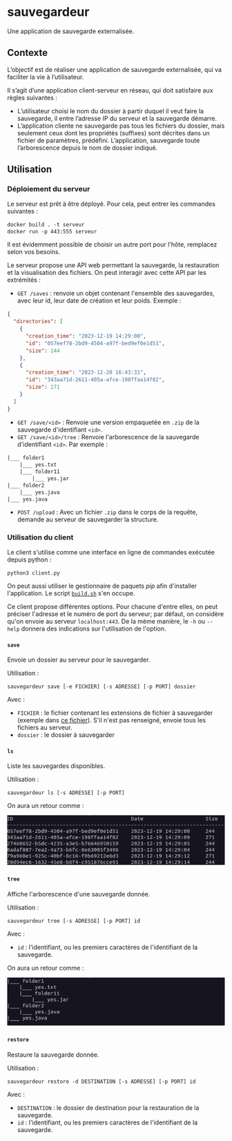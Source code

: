 # sauvegardeur

Une application de sauvegarde externalisée.

## Contexte

L’objectif est de réaliser une application de sauvegarde externalisée, qui va faciliter la vie à l’utilisateur.

Il s’agit d’une application client-serveur en réseau, qui doit satisfaire aux règles suivantes :

- L’utilisateur choisi le nom du dossier à partir duquel il veut faire la sauvegarde, il entre l’adresse IP du serveur et la sauvegarde démarre.
- L’application cliente ne sauvegarde pas tous les fichiers du dossier, mais seulement ceux dont les propriétés (suffixes) sont décrites dans un fichier de paramètres, prédéfini. L’application, sauvegarde toute l’arborescence depuis le nom de dossier indiqué.

## Utilisation

### Déploiement du serveur

Le serveur est prêt à être déployé. Pour cela, peut entrer les commandes suivantes : 

```shell
docker build . -t serveur
docker run -p 443:555 serveur
```

Il est évidemment possible de choisir un autre port pour l'hôte, remplacez selon vos besoins.

Le serveur propose une API web permettant la sauvegarde, la restauration et la visualisation des fichiers. On peut interagir avec cette API par les extrémités : 

- `GET /saves` : renvoie un objet contenant l'ensemble des sauvegardes, avec leur id, leur date de création et leur poids. Exemple : 

```json
{
  "directories": [
    {
      "creation_time": "2023-12-19 14:29:00",
      "id": "057eef78-2bd9-4504-a97f-bed9ef0e1d51",
      "size": 244
    },
    {
      "creation_time": "2023-12-20 16:43:31",
      "id": "343aa71d-2611-405a-afce-198ffaa14f82",
      "size": 271
    }
  ]
}
```

- `GET /save/<id>` : Renvoie une version empaquetée en `.zip` de la sauvegarde d'identifiant `<id>`.
- `GET /save/<id>/tree` : Renvoie l'arborescence de la sauvegarde d'identifiant `<id>`. Par exemple : 

```
|___ folder1
    |___ yes.txt
    |___ folder11
        |___ yes.jar
|___ folder2
    |___ yes.java
|___ yes.java
```

- `POST /upload` : Avec un fichier `.zip` dans le corps de la requête, demande au serveur de sauvegarder la structure.

### Utilisation du client

Le client s'utilise comme une interface en ligne de commandes exécutée depuis python : 

```shell
python3 client.py
```

On peut aussi utiliser le gestionnaire de paquets *pip* afin d'installer l'application. Le script [`build.sh`](./client/build.sh) s'en occupe.

Ce client propose différentes options. Pour chacune d'entre elles, on peut préciser l'adresse et le numéro de port du serveur; par défaut, on considère qu'on envoie au serveur `localhost:443`. De la mème manière, le `-h` ou `--help` donnera des indications sur l'utilisation de l'option. 

#### `save`

Envoie un dossier au serveur pour le sauvegarder.

Utilisation : 

```shell
sauvegardeur save [-e FICHIER] [-s ADRESSE] [-p PORT] dossier
```

Avec : 

- `FICHIER` : le fichier contenant les extensions de fichier à sauvegarder (exemple dans [ce fichier](./client/extensions)). S'il n'est pas renseigné, envoie tous les fichiers au serveur.
- `dossier` : le dossier à sauvegarder

#### `ls`

Liste les sauvegardes disponibles.

Utilisation : 

```shell
sauvegardeur ls [-s ADRESSE] [-p PORT]
```

On aura un retour comme : 

![ls](./images/ls.png)

#### `tree`

Affiche l'arborescence d'une sauvegarde donnée.

Utilisation : 

```shell
sauvegardeur tree [-s ADRESSE] [-p PORT] id
```

Avec : 

- `id` : l'identifiant, ou les premiers caractères de l'identifiant de la sauvegarde.

On aura un retour comme : 

![tree](./images/tree.png)

#### `restore`

Restaure la sauvegarde donnée.

Utilisation : 

```shell
sauvegardeur restore -d DESTINATION [-s ADRESSE] [-p PORT] id
```

Avec : 

- `DESTINATION` : le dossier de destination pour la restauration de la sauvegarde.
- `id` : l'identifiant, ou les premiers caractères de l'identifiant de la sauvegarde.